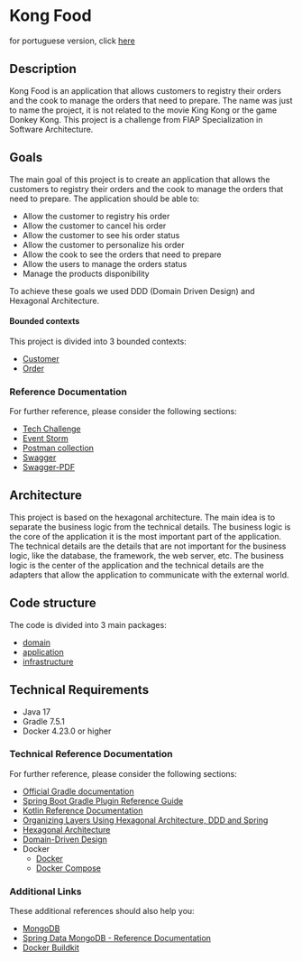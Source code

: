 # Kong Food
for portuguese version, click [here](README-pt-BR.md)
## Description
Kong Food is an application that allows customers to registry their orders and the cook to manage the orders that need 
to prepare. The name was just to name the project, it is not related to the movie King Kong or the game Donkey Kong. 
This project is a challenge from FIAP Specialization in Software Architecture.

## Goals
The main goal of this project is to create an application that allows the customers to registry their orders and the cook
to manage the orders that need to prepare. The application should be able to:
* Allow the customer to registry his order
* Allow the customer to cancel his order
* Allow the customer to see his order status
* Allow the customer to personalize his order
* Allow the cook to see the orders that need to prepare
* Allow the users to manage the orders status
* Manage the products disponibility

To achieve these goals we used DDD (Domain Driven Design) and Hexagonal Architecture.

#### Bounded contexts
This project is divided into 3 bounded contexts:
* [Customer](src/main/kotlin/br/com/fiap/techchallenge/kongfood/domain/customer/README.md)
* [Order](src/main/kotlin/br/com/fiap/techchallenge/kongfood/domain/order/README.md)

### Reference Documentation
For further reference, please consider the following sections:
* [Tech Challenge](https://docs.google.com/document/d/1Ay-Ibw0kTPWWaD3e0yEtVvpCV3PH59aqYK10QD6ct5k/edit?usp=sharing)
* [Event Storm](https://miro.com/app/board/uXjVNa83QS0=/?share_link_id=481501726445)
* [Postman collection](https://drive.google.com/file/d/10q7YHOSL5zUNMQB1gxtugwNzTbwYKy_r/view?usp=sharing)
* [Swagger](http://localhost:8080/swagger-ui.html)
* [Swagger-PDF](https://drive.google.com/file/d/10parfh2E2axyWB63tnemb7sR7m7HaMCz/view?usp=sharing)

## Architecture
This project is based on the hexagonal architecture. The main idea is to separate the business logic from the technical
details. The business logic is the core of the application it is the most important part of the application. The
technical details are the details that are not important for the business logic, like the database, the framework, the
web server, etc. The business logic is the center of the application and the technical details are the adapters that
allow the application to communicate with the external world.

## Code structure
The code is divided into 3 main packages:
* [domain](src/main/kotlin/br/com/fiap/techchallenge/kongfood/domain/README.md)
* [application](src/main/kotlin/br/com/fiap/techchallenge/kongfood/application)
* [infrastructure](src/main/kotlin/br/com/fiap/techchallenge/kongfood/infrastructure)

## Technical Requirements
* Java 17
* Gradle 7.5.1
* Docker 4.23.0 or higher

### Technical Reference Documentation
For further reference, please consider the following sections:
* [Official Gradle documentation](https://docs.gradle.org)
* [Spring Boot Gradle Plugin Reference Guide](https://docs.spring.io/spring-boot/docs/2.5.4/gradle-plugin/reference/html/)
* [Kotlin Reference Documentation](https://kotlinlang.org/docs/reference/)
* [Organizing Layers Using Hexagonal Architecture, DDD and Spring](https://www.baeldung.com/hexagonal-architecture-ddd-spring)
* [Hexagonal Architecture](https://en.wikipedia.org/wiki/Hexagonal_architecture_(software))
* [Domain-Driven Design](https://en.wikipedia.org/wiki/Domain-driven_design)
* Docker
  * [Docker](https://docs.docker.com/)
  * [Docker Compose](https://docs.docker.com/compose/)

### Additional Links
These additional references should also help you:
* [MongoDB](https://www.mongodb.com/)
* [Spring Data MongoDB - Reference Documentation](https://docs.spring.io/spring-data/mongodb/docs/current/reference/html/#reference)
* [Docker Buildkit](https://docs.docker.com/build/buildkit/#getting-started)

